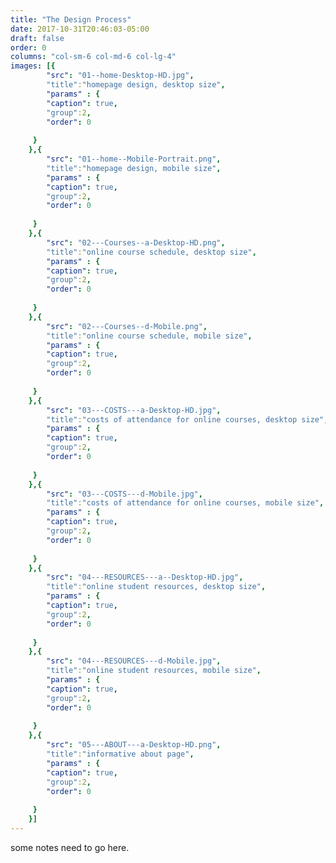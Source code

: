 ```yaml
---
title: "The Design Process"
date: 2017-10-31T20:46:03-05:00
draft: false
order: 0
columns: "col-sm-6 col-md-6 col-lg-4"
images: [{
        "src": "01--home-Desktop-HD.jpg",
        "title":"homepage design, desktop size",
        "params" : {
        "caption": true,
        "group":2,
        "order": 0
   
     }
    },{
        "src": "01--home--Mobile-Portrait.png",
        "title":"homepage design, mobile size",
        "params" : {
        "caption": true,
        "group":2,
        "order": 0
   
     }
    },{
        "src": "02---Courses--a-Desktop-HD.png",
        "title":"online course schedule, desktop size",
        "params" : {
        "caption": true,
        "group":2,
        "order": 0
   
     }
    },{
        "src": "02---Courses--d-Mobile.png",
        "title":"online course schedule, mobile size",
        "params" : {
        "caption": true,
        "group":2,
        "order": 0
   
     }
    },{
        "src": "03---COSTS---a-Desktop-HD.jpg",
        "title":"costs of attendance for online courses, desktop size",
        "params" : {
        "caption": true,
        "group":2,
        "order": 0
   
     }
    },{
        "src": "03---COSTS---d-Mobile.jpg",
        "title":"costs of attendance for online courses, mobile size",
        "params" : {
        "caption": true,
        "group":2,
        "order": 0
   
     }
    },{
        "src": "04---RESOURCES---a--Desktop-HD.jpg",
        "title":"online student resources, desktop size",
        "params" : {
        "caption": true,
        "group":2,
        "order": 0
   
     }
    },{
        "src": "04---RESOURCES---d-Mobile.jpg",
        "title":"online student resources, mobile size",
        "params" : {
        "caption": true,
        "group":2,
        "order": 0
   
     }
    },{
        "src": "05---ABOUT---a-Desktop-HD.png",
        "title":"informative about page",
        "params" : {
        "caption": true,
        "group":2,
        "order": 0
   
     }
    }]
---
```

some notes need to go here.